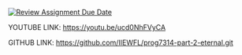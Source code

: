 [![Review Assignment Due Date](https://classroom.github.com/assets/deadline-readme-button-22041afd0340ce965d47ae6ef1cefeee28c7c493a6346c4f15d667ab976d596c.svg)](https://classroom.github.com/a/t3R5xMK5)

YOUTUBE LINK:
https://youtu.be/ucd0NhFVyCA 

GITHUB LINK:
https://github.com/IIEWFL/prog7314-part-2-eternal.git 